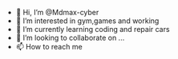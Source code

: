 - 👋 Hi, I’m @Mdmax-cyber
- 👀 I’m interested in gym,games and working
- 🌱 I’m currently learning coding and repair cars
- 💞️ I’m looking to collaborate on ...
- 📫 How to reach me 

<!---
Mdmax-cyber/Mdmax-cyber is a ✨ special ✨ repository because its `README.md` (this file) appears on your GitHub profile.
You can click the Preview link to take a look at your changes.
--->
